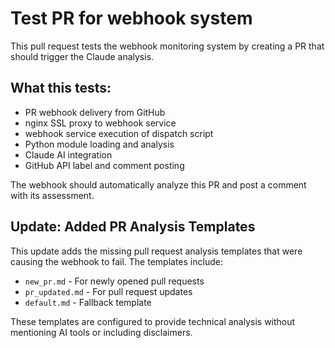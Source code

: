 # Test PR for webhook system

This pull request tests the webhook monitoring system by creating a PR that should trigger the Claude analysis.

## What this tests:
- PR webhook delivery from GitHub
- nginx SSL proxy to webhook service 
- webhook service execution of dispatch script
- Python module loading and analysis
- Claude AI integration
- GitHub API label and comment posting

The webhook should automatically analyze this PR and post a comment with its assessment.

## Update: Added PR Analysis Templates

This update adds the missing pull request analysis templates that were causing the webhook to fail. The templates include:

- `new_pr.md` - For newly opened pull requests
- `pr_updated.md` - For pull request updates  
- `default.md` - Fallback template

These templates are configured to provide technical analysis without mentioning AI tools or including disclaimers.
